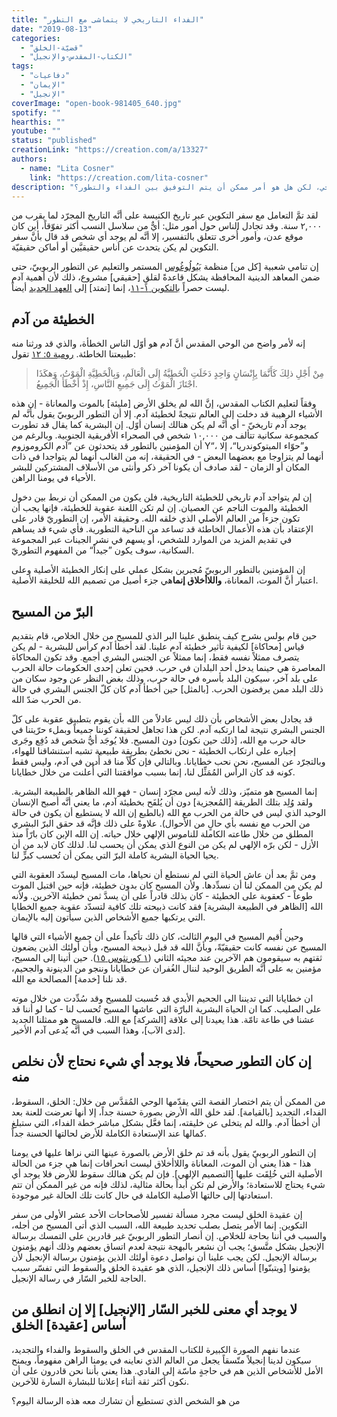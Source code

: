 ```yaml
---
title: "الفداء التاريخي لا يتماشى مع التطور"
date: "2019-08-13"
categories:
  - "قضيّة-الخلق"
  - "الكتاب-المقدس-والإنجيل"
tags:
  - "دفاعيات"
  - "الإيمان"
  - "الإنجيل"
coverImage: "open-book-981405_640.jpg"
spotify: ""
hearthis: ""
youtube: ""
status: "published"
creationLink: "https://creation.com/a/13327"
authors:
  - name: "Lita Cosner"
    link: "https://creation.com/lita-cosner"
description: "إن الفداء الذي تمَّ من خلال الموت الكَفَّاري للمسيح على الصليب هو سبب رجاءنا ومحور إيماننا المسيحي، لكن هل هو أمر ممكن أن يتم التوفيق بين الفداء والتطور؟"
---
```


لقد تمَّ التعامل مع سفر التكوين عبر تاريخ الكنيسة على أنَّه التاريخ المجرّد لما يقرب من ٢,٠٠٠ سنة. وقد تجادل الناس حول أمور مثل: أيٌّ من سلاسل النسب أكثر تفوّقاً، أين كان موقع عدن، وأمور أُخرى تتعلق بالتفسير، إلا أنَّه لم يوجد أي شخص قد قال بأنَّ سفر التكوين لم يكن يتحدث عن أناس حقيقيَّين أو أماكن حقيقيّة.

إن تنامي شعبية \[كل من\] منظمة [بَيُولُوغُوس](https://creation.com/biologos-evolutionary-syncretism) المستمر والتعليم عن التطور الربوبيّ، حتى ضمن المعاهد الدينية المحافظة يشكل قاعدةً لقلقٍ \[حقيقي\] مشروع، ذلك لأن أهمية آدم ليست حصراً [بالتكوين ١-١١](https://biblia.com/bible/ar-vandyke/Ge1)، إنما \[تمتد\] إلى [العهد الجديد](https://creation.com/genesis-new-testament) أيضاً.

## الخطيئة من آدم

إنه لأمر واضح من الوحي المقدس أنَّ آدم هو أوّل الناس الخطأة، والذي قد ورثنا منه طبيعتنا الخاطئة. [رومية ٥: ١٢](https://biblia.com/bible/ar-vandyke/Ro5.12) تقول:

> مِنْ أَجْلِ ذلِكَ كَأَنَّمَا بِإِنْسَانٍ وَاحِدٍ دَخَلَتِ الْخَطِيَّةُ إِلَى الْعَالَمِ، وَبِالْخَطِيَّةِ الْمَوْتُ، وَهكَذَا اجْتَازَ الْمَوْتُ إِلَى جَمِيعِ النَّاسِ، إِذْ أَخْطَأَ الْجَمِيعُ.

وفقاً لتعليم الكتاب المقدس، إنَّ الله لم يخلق الأرض \[مليئة\] بالموت والمعاناة - إن هذه الأشياء الرهيبة قد دخلت إلى العالم نتيجةً لخطيئة آدم. إلا أن التطور الربوبيّ يقول بأنَّه لم يوجد آدم تاريخيّ - أي أنَّه لم يكن هنالك إنسان أوّل. إن البشرية كما يقال قد تطورت كمجموعة سكانية تتألف من ١٠,٠٠٠ شخص في الصحراء الأفريقية الجنوبية. وبالرغم من أن المؤمنين بالتطور قد يتحدثون عن ”آدم الكروموزوم Y“، و”حوّاء الميتوكوندريا“، إلا أنهما لم يتزاوجا مع بعضهما البعض - في الحقيقة، إنه من الغالب أنهما لم يتواجدا في ذات المكان أو الزمان - لقد صادف أن يكونا آخر ذكر وأنثى من الأسلاف المشتركين للبشر الأحياء في يومنا الراهن.

إن لم يتواجد آدم تاريخي للخطيئة التاريخية، فلن يكون من الممكن أن نربط بين دخول الخطيئة والموت الناجم عن العصيان. إن لم تكن اللعنة عقوبة للخطيئة، فإنها يجب أن تكون جزءاً من العالم الأصلي الذي خلقه الله. وحقيقة الأمر، إن التطوريّ قادر على الإعتقاد بأن هذه الأعمال الخاطئة قد تساعد من الناحية التطورية. فأي شيء قد يساهم في تقديم المزيد من الموارد للشخص، أو يسهم في نشر الجينات عبر المجموعة السكانية، سوف يكون ”جيداً“ من المفهوم التطوريّ.

إن المؤمنين بالتطور الربوبيّ مُجبرين بشكل عملي على إنكار الخطيئة الأصلية وعلى اعتبار أنَّ الموت، المعاناة، **واللاأخلاق إنما**هي جزء أصيل من تصميم الله للخليقة الأصلية.

## البرّ من المسيح

حين قام بولس بشرح كيف ينطبق علينا البر الذي للمسيح من خلال الخلاص، قام بتقديم قياس \[محاكاة\] لكيفية تأثير خطيئة آدم علينا. لقد أخطأ آدم كرأس للبشرية - لم يكن يتصرف ممثلاً نفسه فقط، إنما ممثلاً عن الجنس البشري أجمع. وقد تكون المحاكاة المعاصرة هي حينما يدخل أحد البلدان في حرب. فحين تعلن إحدى الحكومات حالة الحرب على بلد آخر، سيكون البلد بأسره في حالة حرب، وذلك بغض النظر عن وجود سكان من ذلك البلد ممن يرفضون الحرب. \[بالمثل\] حين أخطأ آدم كان كلّ الجنس البشري في حالة من الحرب ضدّ الله.

قد يجادل بعض الأشخاص بأن ذلك ليس عادلاً من الله بأن يقوم بتطبيق عقوبة على كلّ الجنس البشري نتيجة لما ارتكبه آدم. لكن هذا تجاهل لحقيقة كوننا جميعاً وبملء حرّيتنا في حالة حرب مع الله، \[ذلك حين نكون\] دون المسيح. فلا يُوجَد أيُّ شخص قد دُفِع وجَرى إجباره على ارتكاب الخطيئة - نحن نخطئ بطريقة طبيعية تشبه استنشاقنا للهواء، وبالتجرّد عن المسيح، نحن نحب خطايانا. وبالتالي فإن كلّاً منا قد أُدين في آدم، وليس فقط كونه قد كان الرأس المُمَثِّل لنا، إنما بسبب موافقتنا التي أُعلنت من خلال خطايانا.

إنما المسيح هو متميّز، وذلك لأنه ليس مجرّد إنسان - فهو الله الظاهر بالطبيعة البشرية. ولقد وُلِد بتلك الطريقة \[المُعجزية\] دون أن يُلفَح بخطيئة آدم، ما يعني أنَّه أصبح الإنسان الوحيد الذي ليس في حالة من الحرب مع الله (بالطبع إن الله لا يستطيع أن يكون في حالة من الحرب مع نفسه بأي حالٍ من الأحوال). علاوةً على ذلك فإنَّه قد حقق البرّ البشري المطلق من خلال طاعته الكاملة للناموس الإلهي خلال حياته. إن الله الإبن كان بارّاً منذ الأزل - لكن برّه الإلهي لم يكن من النوع الذي يمكن أن يحسب لنا. لذلك كان لابد من أن يحيا الحياة البشرية كاملة البرّ التي يمكن أن تُحسب كبرٍّ لنا.

ومن ثمَّ بعد أن عاش الحياة التي لم نستطع أن نحياها، مات المسيح ليسدّد العقوبة التي لم يكن من الممكن لنا أن نسدِّدها. ولأن المسيح كان بدون خطيئة، فإنه حين اقتبل الموت طوعاً - كعقوبة على الخطيئة - كان بذلك قادراً على أن يسدَّ ثمن خطيئة الآخرين. ولأنه الله \[الظاهر في الطبيعة البشرية\] فقد كانت ذبيحته تلك كافية لتسدّد عقوبة جميع الخطايا التي يرتكبها جميع الأشخاص الذين سيأتون إليه بالإيمان.

وحين أُقيم المسيح في اليوم الثالث، كان ذلك تأكيداً على أن جميع الأشياء التي قالها المسيح عن نفسه كانت حقيقيّةً، وبأنَّ الله قد قبل ذبيحة المسيح، وبأن أولئك الذين يضعون ثقتهم به سيقومون هم الآخرين عند مجيئه الثاني ([١ كورنثوس ١٥](https://biblia.com/bible/ar-vandyke/1Co15)). حين أتينا إلى المسيح، مؤمنين به على أنَّه الطريق الوحيد لننال الغُفران عن خطايانا وننجو من الدينونة والجحيم، قد نلنا \[خدمة\] المصالحة مع الله.

ان خطايانا التي تديننا الى الجحيم الأبدي قد حُسبت للمسيح وقد سُدِّدت من خلال موته على الصليب. كما ان الحياة البشرية البارّة التي عاشها المسيح تُحسب لنا - كما لو أننا قد عشنا في طاعة تامّة. هذا يعيدنا إلى علاقة \[الشركة\] مع الله. فالمسيح هو ممثلنا الجديد \[لدى الآب\]، وهذا السبب في أنَّه يُدعى آدم الأخير.

## إن كان التطور صحيحاً، فلا يوجد أي شيء نحتاج لأن نخلص منه

من الممكن أن يتم اختصار القصة التي يقدّمها الوحي المُقدَّس من خلال: الخلق، السقوط، الفداء، التجديد \[بالقيامة\]. لقد خلق الله الأرض بصورة حسنة جداً، إلا أنها تعرضت للعنة بعد أن أخطأ آدم. والله لم يتخلى عن خليقته، إنما فعَّل بشكل مباشر خطة الفداء، التي ستبلغ كمالها عند الإستعادة الكاملة للأرض لحالتها الحسنة جداً.

إن التطور الربوبيّ يقول بأنه قد تم خلق الأرض بالصورة عينها التي نراها عليها في يومنا هذا - هذا يعني أن الموت، المعاناة واللاأخلاق ليست انحرافات إنما هي جزء من الحالة الأصلية التي خُلِقَت عليها \[التصميم الإلهي\]. فإن لم يكن هنالك سقوط للأرض فلا يوجد أي شيء يحتاج للاستعادة؛ والأرض لم تكن أبداً بحالة مثالية، لذلك فإنه من غير الممكن أن تتم استعادتها إلى حالتها الأصلية الكاملة في حال كانت تلك الحالة غير موجودة.

إن عقيدة الخلق ليست مجرد مسألة تفسير للأصحاحات الأحد عشر الأولى من سفر التكوين. إنما الأمر يتصل بصلب تحديد طبيعة الله، السبب الذي أتى المسيح من أجله، والسبب في أننا بحاجة للخلاص. إن أنصار التطور الربوبيّ غير قادرين على التمسك برسالة الإنجيل بشكل متَّسق؛ يجب أن نشعر بالبهجة نتيجة لعدم اتساق بعضهم وذلك أنهم يؤمنون برسالة الإنجيل. لكن يجب علينا أن نواصل دعوة أولئك الذين يؤمنون برسالة الإنجيل لأن يؤمنوا \[ويتبنّوا\] أساس ذلك الإنجيل، الذي هو عقيدة الخلق والسقوط التي تفسّر سبب الحاجة للخبر السّار في رسالة الإنجيل.

## لا يوجد أي معنى للخبر السّار \[الإنجيل\] إلا إن انطلق من أساس \[عقيدة\] الخلق

عندما نفهم الصورة الكبيرة للكتاب المقدس في الخلق والسقوط والفداء والتجديد، سيكون لدينا إنجيلاً متّسقاً يجعل من العالم الذي نعاينه في يومنا الراهن مفهوماً، ويمنح الأمل للأشخاص الذين هم في حاجةٍ ماسّة إلى الفادي. هذا يعني بأننا نحن قادرون على أن نكون أكثر ثقة أثناء إعلاننا للبشارة السارة للآخرين.

من هو الشخص الذي تستطيع أن تشارك معه هذه الرسالة اليوم؟
